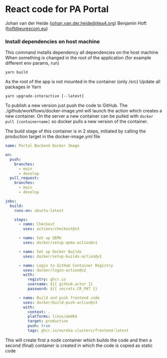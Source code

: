 # React code for PA Portal

Johan van der Heide (johan.van.der.heide@itea4.org)
Benjamin Hoft (hoft@eurescom.eu)

### Install dependencies on host machine 
This command installs dependency all dependencies on the host machine
When something is changed in the root of the application (for example different env params, run)

```shell
yarn build
```

As the root of the app is not mounted in the container (only /src)
Update all packages in Yarn

```shell
yarn upgrade-interactive [--latest]
```

To publish a new version just push the code to GitHub. The ./github/workflows/docker-image.yml will launch the action which creates a new container.
On the server a new container can be pulled with ```docker pull [containername]``` so docker pulls a new version of the container.

The build stage of this container is in 2 steps, initiated by calling the production target in the docker-image.yml file

```yaml
name: Portal Backend Docker Image

on:
  push:
    branches:
      - main
      - develop
  pull_request:
    branches:
      - main
      - develop

jobs:
  build:
    runs-on: ubuntu-latest

    steps:
      - name: Checkout
        uses: actions/checkout@v3

      - name: Set up QEMU
        uses: docker/setup-qemu-action@v1

      - name: Set up Docker Buildx
        uses: docker/setup-buildx-action@v1

      - name: Login to GitHub Container Registry
        uses: docker/login-action@v2
        with:
          registry: ghcr.io
          username: ${{ github.actor }}
          password: ${{ secrets.CR_PAT }}

      - name: Build and push frontend code
        uses: docker/build-push-action@v3
        with:
          context: .
          platforms: linux/amd64
          target: production
          push: true
          tags: ghcr.io/eureka-clusters/frontend:latest
```

This will create first a node container which builds the code and then a second (final) container is created in which the code is copied as static code